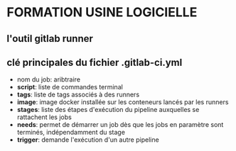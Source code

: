 # FORMATION USINE LOGICIELLE

## l'outil gitlab runner

## clé principales du fichier .gitlab-ci.yml

* nom du job: aribtraire
* **script**: liste de commandes terminal
* **tags**: liste de tags associés à des runners
* **image**: image docker installée sur les conteneurs lancés par les runners
* **stages**: liste des étapes d'exécution du pipeline auxquelles se rattachent les jobs
* **needs**: permet de démarrer un job dès que les jobs en paramètre sont terminés, indépendamment du stage
* **trigger**: demande l'exécution d'un autre pipeline